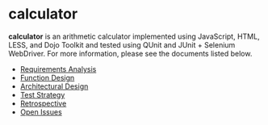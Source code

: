 calculator
==========
**calculator** is an arithmetic calculator implemented using JavaScript, HTML, LESS, and Dojo Toolkit and tested using QUnit and JUnit + Selenium WebDriver.
For more information, please see the documents listed below.

- [Requirements Analysis](https://github.com/andrewaliu/calculator/wiki/Requirements-Analysis)
- [Function Design](https://github.com/andrewaliu/calculator/wiki/Functional-Design)
- [Architectural Design](https://github.com/andrewaliu/calculator/wiki/Architectural-Design)
- [Test Strategy](https://github.com/andrewaliu/calculator/wiki/Test-Strategy)
- [Retrospective](https://github.com/andrewaliu/calculator/wiki/Retrospective)
- [Open Issues](https://github.com/andrewaliu/calculator/issues)
